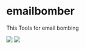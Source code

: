 # emailbomber
This Tools for email bombing

</p>
  <img
src="https://img.shields.io/badge/Email-Bomber-brightgreen">
  <img
src="https://img.shields.io/badge/Developed-by-brightgreen">
</p>
